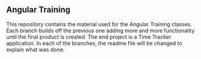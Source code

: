## Angular Training

This repository contains the material used for the Angular Training classes. Each branch builds off the previous one adding more and more functionality until the final product is created.
The end project is a Time Tracker application. In each of the branches, the readme file will be changed to explain what was done.
